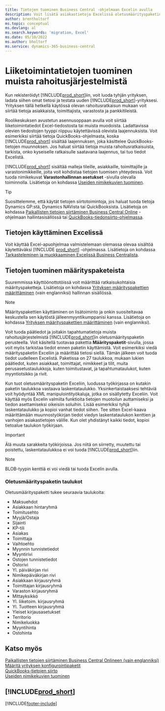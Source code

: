 ```yaml
---
title: Tietojen tuominen Business Central -ohjelmaan Excelin avulla
description: Voit lisätä asiakastietoja Excelissä oletusmäärityspaketin avulla ja tuoda tiedot takaisin Business Central -sovellukseen.
author: brentholtorf
ms.topic: conceptual
ms.devlang: al
ms.search.keywords: 'migration, Excel'
ms.date: 05/10/2022
ms.author: bholtorf
ms.service: dynamics-365-business-central
---
```

# Liiketoimintatietojen tuominen muista rahoitusjärjestelmistä

Kun rekisteröidyt [!INCLUDE[prod_short](includes/prod_short.md)]iin, voit luoda tyhjän yrityksen, ladata siihen omat tietosi ja testata uuden [!INCLUDE[prod_short](includes/prod_short.md)]-yrityksesi. Yrityksen tällä hetkellä käytössä olevan rahoitusratkaisun mukaan voit siirtää tietoja asiakkaista, toimittajista, varastosta ja pankkitileistä.  

Roolikeskuksen avustetun asennusoppaan avulla voit siirtää liiketoimintatiedot Excel-tiedostosta tai muista muodoista. Ladattavissa olevien tiedostojen tyyppi riippuu käytettävissä olevista laajennuksista. Voit esimerkiksi siirtää tietoja QuickBooks-ohjelmasta, koska [!INCLUDE[prod_short](includes/prod_short.md)] sisältää laajennuksen, joka käsittelee QuickBooks-tietojen muunnoksen. Jos haluat siirtää tietoja muista rahoitusratkaisuista, tarkista, onko kyseiselle ratkaisulle saatavana laajennus, tai tuo tiedot Excelistä.  

[!INCLUDE[prod_short](includes/prod_short.md)] sisältää malleja tileille, asiakkaille, toimittajille ja varastonimikkeille, joita voit kohdistaa tietojen tuomisen yhteydessä. Voit tuoda nimikekuvat **Varastonhallinnan asetukset** -sivulla olevalla toiminnolla. Lisätietoja on kohdassa [Useiden nimikekuvien tuominen](inventory-how-import-item-pictures.md).

> [!TIP]  
> Suosittelemme, että käytät tietojen siirtotoimintoja, jos haluat tuoda tietoja Dynamics GP:stä, Dynamics NAVista tai QuickBooksista. Lisätietoja on kohdassa [Paikallisten tietojen siirtäminen Business Central Online](/dynamics365/business-central/dev-itpro/administration/migrate-data) -ohjelmaan hallintasisällössä tai [QuickBooks-tiedonsiirto-ohjelmassa](ui-extensions-quickbooks-data-migration.md).

## Tietojen käyttäminen Excelissä

Voit käyttää Excel-apuohjelmaa valmistelemaan olemassa olevaa sisältöä käytettäväksi [!INCLUDE [prod_short](includes/prod_short.md)] -ohjelmassa. Lisätietoja on kohdassa [Tarkasteleminen ja muokkaaminen Excelissä Business Centralista](across-work-with-excel.md).  

## Tietojen tuominen määrityspaketeista

Suuremmissa käyttöönottotöissä voit määrittää ratkaisukohtaisia määrityspaketteja. Lisätietoja on kohdassa [Yrityksen määrityspakettien määrittäminen](/dynamics365/business-central/dev-itpro/administration/set-up-standard-company-configuration-packages) (vain englanniksi) hallinnan sisällössä.  

> [!NOTE]  
> Määrityspakettien käyttäminen on lisätoiminto ja onkin suositeltavaa keskustella sen käytöstä jälleenmyyntikumppanisi kanssa. Lisätietoja on kohdassa [Yrityksen määrityspakettien määrittäminen](/dynamics365/business-central/dev-itpro/administration/set-up-standard-company-configuration-packages) (vain englanniksi).

Voit tuoda päätiedot ja joitakin tapahtumatietoja muista rahoitusjärjestelmistä [!INCLUDE[prod_short](includes/prod_short.md)]in oletusmäärityspaketin perusteella. Voit käsitellä tuotavaa pakettia **Määrityspaketit**-sivulla, jossa voit myös tarkistaa tiedot ennen paketin käyttämistä. Voit esimerkiksi viedä määrityspaketin Exceliin ja määrittää tietosi siellä. Tämän jälkeen voit tuoda tiedot uudelleen Excelistä. Paketissa on 27 taulukkoa, mukaan lukien päätiedot, kuten asiakkaat, toimittajat, nimikkeet ja tilit, muita perusasetustaulukkoja, kuten toimitustavat, ja tapahtumataulukot, kuten myyntiotsikko ja rivit.  

Kun tuot oletusmäärityspaketin Exceliin, luodussa työkirjassa on kutakin paketin taulukkoa vastaava laskentataulukko. Yksinkertaistaaksesi tehtäviä voit hyödyntää XML manipulointityökaluja, jotka on sisällytetty Exceliin. Voit käyttää myös Excelin valmiita funktioita tietojen muotoilun auttamiseksi ja tiedon asettamiseksi oikeisiin soluihin. Lisää esimerkiksi tyhjä laskentataulukko ja kopioi vanhat tiedot siihen. Tee sitten Excel-kaava määrittämään muunnostyökirjan tiedot viedyn laskentataulukon kenttien ja vanhojen asiakastietojen välille. Kun olet yhdistänyt kaikki tiedot, kopioi tietoalue taulukon työkirjaan.  

> [!IMPORTANT]  
> Älä muuta sarakkeita työkirjoissa. Jos niitä on siirretty, muutettu tai poistettu, laskentataulukkoa ei voi tuoda [!INCLUDE[prod_short](includes/prod_short.md)]iin.

> [!NOTE]
> BLOB-tyypin kenttiä ei voi viedä tai tuoda Excelin avulla.

### Oletusmäärityspaketin taulukot

Oletusmäärityspaketti tukee seuraavia taulukoita:

- Maksuehdot
- Asiakkaan hintaryhmä
- Toimitusehto
- Myyjä/Ostaja
- Sijainti
- KP-tili
- Asiakas
- Toimittaja
- Vaihtoehto
- Myynnin tunnistetiedot
- Myyntirivi
- Ostojen tunnistetiedot
- Ostorivi
- Yl. päiväkirjan rivi
- Nimikepäiväkirjan rivi
- Asiakkaan kirjausryhmä
- Toimittajan kirjausryhmä
- Varaston kirjausryhmä
- Mittayksikkö
- Yl. liiketoim. kirjausryhmä
- Yl. Tuotteen kirjausryhmä
- Yleiset kirjausasetukset
- Territorio
- Nimikeluokka
- Myyntihinta
- Ostohinta

## Katso myös

[Paikallisten tietojen siirtäminen Business Central Onlineen (vain englanniksi)](/dynamics365/business-central/dev-itpro/administration/migrate-data)  
[Määritä yrityksen konfigurointipaketit](/dynamics365/business-central/dev-itpro/administration/set-up-standard-company-configuration-packages)  
[QuickBooks-tietojen siirto](ui-extensions-quickbooks-data-migration.md)  
[Useiden nimikekuvien tuominen](inventory-how-import-item-pictures.md)

## [!INCLUDE[prod_short](includes/free_trial_md.md)]  


[!INCLUDE[footer-include](includes/footer-banner.md)]